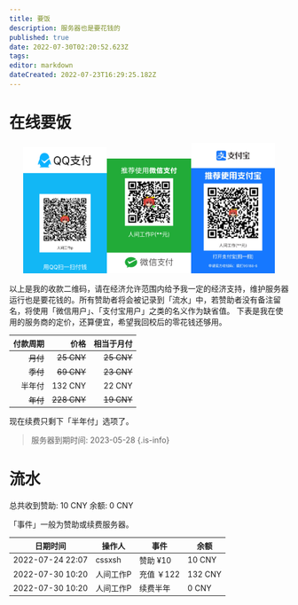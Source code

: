 ```yaml
---
title: 要饭
description: 服务器也是要花钱的
published: true
date: 2022-07-30T02:20:52.623Z
tags: 
editor: markdown
dateCreated: 2022-07-23T16:29:25.182Z
---
```


# 在线要饭
<center class="half">
    <img src="/qqpay.png" width="30%"></img><img src="/wechatpay.png" width="30%"></img><img src="/alipay.jpg" width="30%"></img>
</center>

以上是我的收款二维码，请在经济允许范围内给予我一定的经济支持，维护服务器运行也是要花钱的。所有赞助者将会被记录到「流水」中，若赞助者没有备注留名，将使用「微信用户」、「支付宝用户」之类的名义作为缺省值。
下表是我在使用的服务商的定价，还算便宜，希望我回校后的零花钱还够用。

| 付款周期 | 价格 | 相当于月付 |
| ----:| ----:| ----:|
| ~~月付~~ | ~~25 CNY~~ | ~~25 CNY~~ |
| ~~季付~~ | ~~69 CNY~~ | ~~23 CNY~~ |
| 半年付 | 132 CNY | 22 CNY |
| ~~年付~~ | ~~228 CNY~~ | ~~19 CNY~~ |
现在续费只剩下「半年付」选项了。

> 服务器到期时间: 2023-05-28
{.is-info}

# 流水

总共收到赞助: 10 CNY
余额: 0 CNY

「事件」一般为赞助或续费服务器。

| 日期时间 | 操作人 | 事件 | 余额 |
| ---- | ---- | ---- | ---- |
| 2022-07-24 22:07 | cssxsh | 赞助 ¥10 | 10 CNY |
| 2022-07-30 10:20 | 人间工作P | 充值 ￥122 | 132 CNY |
| 2022-07-30 10:20 | 人间工作P | 续费半年 | 0 CNY |